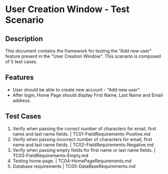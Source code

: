 # User Creation Window - Test Scenario

## Description
This document contains the framework for testing the "Add new user" feature present in the "User Creation Window".
This scenario is composed of 5 test cases.

## Features
- User should be able to create new account - "Add new user".
- After login, Home Page should display First Name, Last Name and Email address.

## Test Cases
1. Verify when passing the correct number of characters for email, first name and last name fields. | TC01-FieldRequirements-Positive.md
2. Verify when passing incorrect number of characters for email, first name and last name fields. | TC02-FieldRequirements-Negative.md
3. Verify when passing empty fields for first name or last name fields. | TC03-FieldRequirements-Empty.md
4. Testing home page. | TC04-HomePageRequirements.md
5. Database requirements | TC05-DataBaseRequirements.md 
